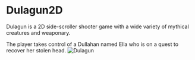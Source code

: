 # Dulagun2D
Dulagun is a 2D side-scroller shooter game with a wide variety of mythical creatures and weaponary.

The player takes control of a Dullahan named Ella who is on a quest to recover her stolen head. 
![Dulagun](https://repository-images.githubusercontent.com/455976600/c4ac6c3f-66e9-4ac2-b8f6-b6686f9c1b2c)

